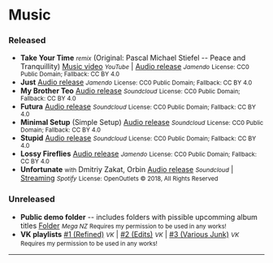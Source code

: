 # Music
### Released
- **Take Your Time** <small>*remix*</small> (Original: Pascal Michael Stiefel -- Peace and Tranquillity)
[Music video](https://www.youtube.com/watch?v=aEy2o1jxk_I) <small>*YouTube*</small> | [Audio release](https://www.jamendo.com/track/1629201/patch-plot-take-your-time-peace-and-tranquility-remixed) <small>*Jamendo*</small>
<small>License: CC0 Public Domain; Fallback: CC BY 4.0</small>
- **Just**
[Audio release](https://www.jamendo.com/track/1621703/patch-plot-just) <small>*Jamendo*</small>
<small>License: CC0 Public Domain; Fallback: CC BY 4.0</small>
- **My Brother Teo**
[Audio release](https://soundcloud.com/keycattie/effffff4) <small>*Soundcloud*</small>
<small>License: CC0 Public Domain; Fallback: CC BY 4.0</small>
- **Futura**
[Audio release](https://soundcloud.com/keycattie/patch-plot-futura) <small>*Soundcloud*</small>
<small>License: CC0 Public Domain; Fallback: CC BY 4.0</small>
- **Minimal Setup** (Simple Setup)
[Audio release](https://soundcloud.com/keycattie/patch-plot-minimal-setup) <small>*Soundcloud*</small>
<small>License: CC0 Public Domain; Fallback: CC BY 4.0</small>
- **Stupid**
[Audio release](https://soundcloud.com/keycattie/stupid) <small>*Soundcloud*</small>
<small>License: CC0 Public Domain; Fallback: CC BY 4.0</small>
- **Lossy Fireflies**
[Audio release](https://www.jamendo.com/track/1646853/patch-plot-lossy-fireflies) <small>*Jamendo*</small>
<small>License: CC0 Public Domain; Fallback: CC BY 4.0</small>
- **Unfortunate** <small>with</small> Dmitriy Zakat, Orbin
[Audio release](https://soundcloud.com/openoutlets/dmitriy-zakat-x-john-loeen-x) <small>*Soundcloud*</small> | [Streaming](https://open.spotify.com/track/2o2dC4BdDuegK3H9RdPv33?si=AxESxet2RsSO8Gkww12pYw) <small>*Spotify*</small>
<small>License: OpenOutlets &copy; 2018, All Rights Reserved</small>

### Unreleased
- **Public demo folder** -- includes folders with pissible upcomming album titles
[Folder](https://mega.nz/folder/ng5R1KBB#QTdM8PfNLq7wujo2G7cHUg) <small>*Mega NZ*</small>
<small>Requires my permission to be used in any works!</small>
- **VK playlists**
[#1 (Refined)](https://vk.com/music/playlist/211522269_168_41d817094e442d56e7) <small>*VK*</small> | [#2 (Edits)](https://vk.com/music/playlist/211522269_163_a6172d38e49bea71a2) <small>*VK*</small> | [#3 (Various Junk)](https://vk.com/music/playlist/211522269_75_542f6197e2c60ecb16) <small>*VK*</small>
<small>Requires my permission to be used in any works!</small>

***


